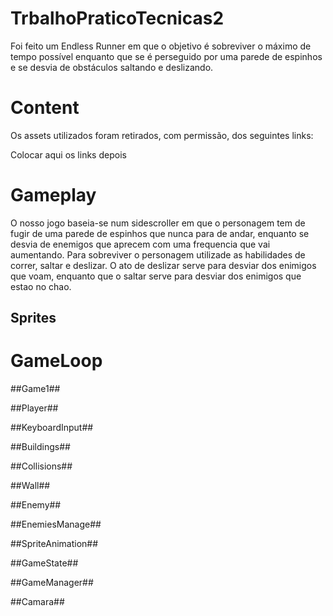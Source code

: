# TrbalhoPraticoTecnicas2

Foi feito um Endless Runner em que o objetivo é sobreviver o máximo de tempo possível enquanto que se é perseguido por uma parede de espinhos e se desvia de obstáculos saltando e deslizando.

# Content #

Os assets utilizados foram retirados, com permissão, dos seguintes links:  

Colocar aqui os links depois

# Gameplay #

O nosso jogo baseia-se num sidescroller em que o personagem tem de fugir de uma parede de espinhos que nunca para de andar, enquanto se desvia de enemigos que aprecem com uma frequencia que vai aumentando.
Para sobreviver o personagem utilizade as habilidades de correr, saltar e deslizar.
O ato de deslizar serve para desviar dos enimigos que voam, enquanto que o saltar serve para desviar dos enimigos que estao no chao.


## Sprites ##



# GameLoop #

##Game1##

##Player##

##KeyboardInput##

##Buildings##

##Collisions##

##Wall##

##Enemy##

##EnemiesManage##

##SpriteAnimation##

##GameState##

##GameManager##

##Camara##

